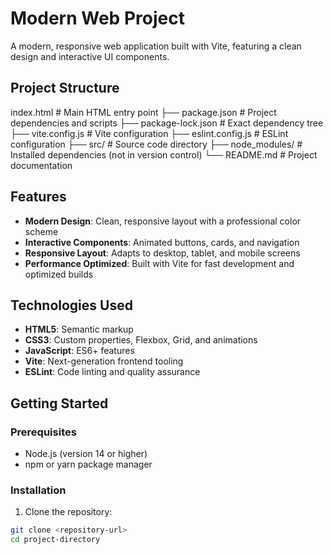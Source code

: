 # Modern Web Project

A modern, responsive web application built with Vite, featuring a clean design and interactive UI components.

## Project Structure

index.html # Main HTML entry point
├── package.json # Project dependencies and scripts
├── package-lock.json # Exact dependency tree
├── vite.config.js # Vite configuration
├── eslint.config.js # ESLint configuration
├── src/ # Source code directory
├── node_modules/ # Installed dependencies (not in version control)
└── README.md # Project documentation

## Features

- **Modern Design**: Clean, responsive layout with a professional color scheme
- **Interactive Components**: Animated buttons, cards, and navigation
- **Responsive Layout**: Adapts to desktop, tablet, and mobile screens
- **Performance Optimized**: Built with Vite for fast development and optimized builds

## Technologies Used

- **HTML5**: Semantic markup
- **CSS3**: Custom properties, Flexbox, Grid, and animations
- **JavaScript**: ES6+ features
- **Vite**: Next-generation frontend tooling
- **ESLint**: Code linting and quality assurance

## Getting Started

### Prerequisites

- Node.js (version 14 or higher)
- npm or yarn package manager

### Installation

1. Clone the repository:

```bash
git clone <repository-url>
cd project-directory
```
